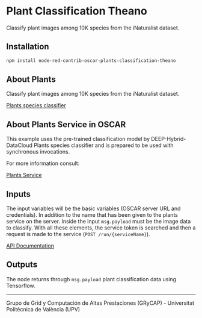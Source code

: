 
# Plant Classification Theano

Classify plant images among 10K species from the iNaturalist dataset.

## Installation

```bash
npm install node-red-contrib-oscar-plants-classification-theano
```

## About Plants

Classify plant images among 10K species from the iNaturalist dataset.

[Plants species classifier](https://dashboard.cloud.ai4eosc.eu/marketplace/modules/plants-classification)

## About Plants Service in OSCAR

This example uses the pre-trained classification model by DEEP-Hybrid-DataCloud Plants species classifier and is prepared to be used with synchronous invocations.

For more information consult:

[Plants Service](https://github.com/grycap/oscar/tree/master/examples/plant-classification-yolo-sync)

## Inputs

The input variables will be the basic variables (OSCAR server URL and credentials). In addition to the name that has been given to the plants service on the server. Inside the input `msg.payload` must be the image data to classify. With all these elements, the service token is searched and then a request is made to the service (`POST /run/{serviceName}`).

[API Documentation](https://docs.oscar.grycap.net/api/)

## Outputs

The node returns through `msg.payload` plant classification data using Tensorflow.

---

Grupo de Grid y Computación de Altas Prestaciones (GRyCAP) - Universitat Politècnica de València (UPV)
